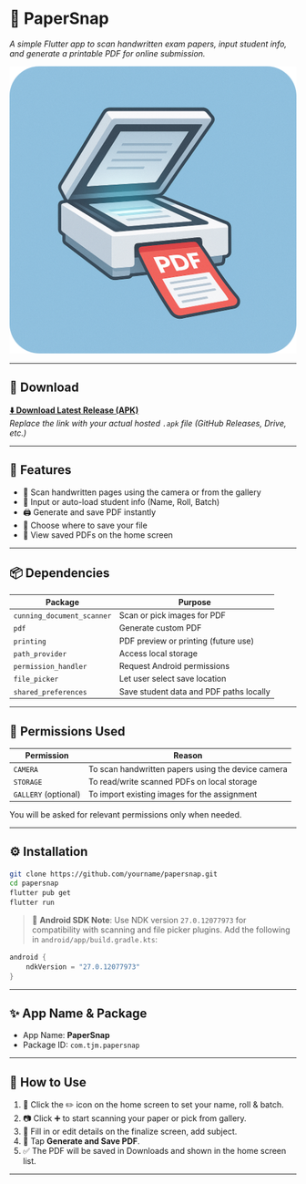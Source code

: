 
# 📄 PaperSnap

_A simple Flutter app to scan handwritten exam papers, input student info, and generate a printable PDF for online submission._

![App Icon](assets/icon/icon.png)

---

## 🚀 Download

**[⬇️ Download Latest Release (APK)]([https://example.com/releases/papersnap-v1.0.0.apk](https://github.com/ALPHISTUBE/mobile_app_image_scan_to_pdf/releases/download/v0.1.0/PaperSnap_0_1_beta.apk))**  
*Replace the link with your actual hosted `.apk` file (GitHub Releases, Drive, etc.)*

---

## 🧠 Features

- 📸 Scan handwritten pages using the camera or from the gallery
- 📝 Input or auto-load student info (Name, Roll, Batch)
- 🖨️ Generate and save PDF instantly
- 📁 Choose where to save your file
- 🔄 View saved PDFs on the home screen

---

## 📦 Dependencies

| Package                  | Purpose                                 |
|--------------------------|------------------------------------------|
| `cunning_document_scanner` | Scan or pick images for PDF              |
| `pdf`                    | Generate custom PDF                      |
| `printing`              | PDF preview or printing (future use)    |
| `path_provider`         | Access local storage                     |
| `permission_handler`    | Request Android permissions              |
| `file_picker`           | Let user select save location            |
| `shared_preferences`    | Save student data and PDF paths locally  |

---

## 🔐 Permissions Used

| Permission          | Reason                                             |
|---------------------|----------------------------------------------------|
| `CAMERA`            | To scan handwritten papers using the device camera |
| `STORAGE`           | To read/write scanned PDFs on local storage        |
| `GALLERY` (optional)| To import existing images for the assignment       |

You will be asked for relevant permissions only when needed.

---

## ⚙️ Installation

```bash
git clone https://github.com/yourname/papersnap.git
cd papersnap
flutter pub get
flutter run
```

> 📌 **Android SDK Note**: Use NDK version `27.0.12077973` for compatibility with scanning and file picker plugins. Add the following in `android/app/build.gradle.kts`:
```kotlin
android {
    ndkVersion = "27.0.12077973"
}
```

---

## ✨ App Name & Package

- App Name: **PaperSnap**
- Package ID: `com.tjm.papersnap`

---

## 🧪 How to Use

1. 🔧 Click the ✏️ icon on the home screen to set your name, roll & batch.
2. 📷 Click ➕ to start scanning your paper or pick from gallery.
3. 📝 Fill in or edit details on the finalize screen, add subject.
4. 📄 Tap **Generate and Save PDF**.
5. ✅ The PDF will be saved in Downloads and shown in the home screen list.

---
